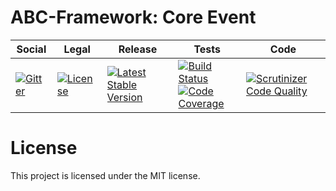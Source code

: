 # ABC-Framework: Core Event

<table>
<thead>
<tr>
<th>Social</th>
<th>Legal</th>
<th>Release</th>
<th>Tests</th>
<th>Code</th>
</tr>
</thead>
<tbody>
<tr>
<td>
<a href="https://gitter.im/SetBased/php-abc?utm_source=badge&utm_medium=badge&utm_campaign=pr-badge"><img src="https://badges.gitter.im/SetBased/php-abc.svg" alt="Gitter"/></a>
</td>
<td>
<a href="https://packagist.org/packages/setbased/abc-event-core
"><img src="https://poser.pugx.org/setbased/abc-event-core/license" alt="License"/></a>
</td>
<td>
<a href="https://packagist.org/packages/setbased/abc-event-core"><img src="https://poser.pugx.org/setbased/abc-event-core/v/stable" alt="Latest Stable Version"/></a><br/>
</td>
<td><a href="https://travis-ci.org/SetBased/php-abc-event-core"><img src="https://travis-ci.org/SetBased/php-abc-event-core.svg?branch=master" alt="Build Status"/></a><br/>
<a href="https://scrutinizer-ci.com/g/SetBased/php-abc-event-core"><img src="https://scrutinizer-ci.com/g/SetBased/php-abc-event-core/badges/coverage.png" alt="Code Coverage"/></a><br/>
</td>
<td>
<a href="https://scrutinizer-ci.com/g/SetBased/php-abc-event-core/?branch=master"><img src="https://scrutinizer-ci.com/g/SetBased/php-abc-event-core/badges/quality-score.png?b=master" alt="Scrutinizer Code Quality"/></a>
</td>
</tr>
</tbody>
</table>


#  License

This project is licensed under the MIT license.
